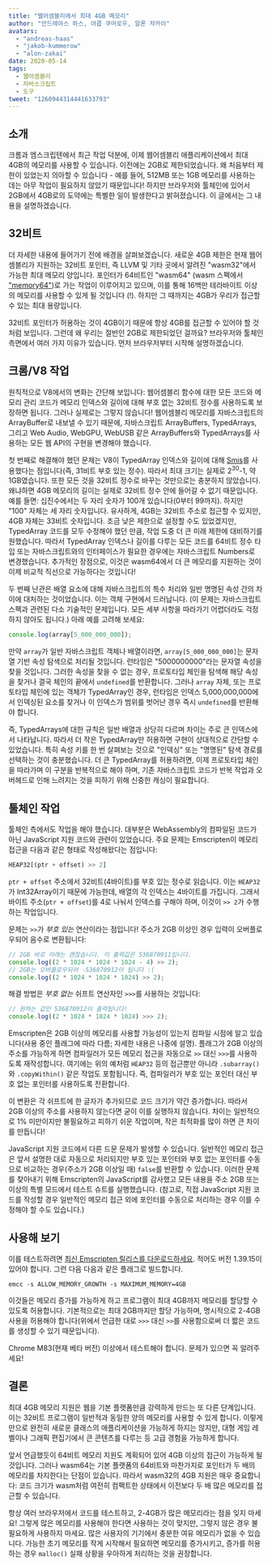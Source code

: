 ```yaml
---
title: "웹어셈블리에서 최대 4GB 메모리"
author: "안드레아스 하스, 야콥 쿠머로우, 알론 자카이"
avatars: 
  - "andreas-haas"
  - "jakob-kummerow"
  - "alon-zakai"
date: 2020-05-14
tags: 
  - 웹어셈블리
  - 자바스크립트
  - 도구
tweet: "1260944314441633793"
---
```


## 소개

크롬과 엠스크립텐에서 최근 작업 덕분에, 이제 웹어셈블리 애플리케이션에서 최대 4GB의 메모리를 사용할 수 있습니다. 이전에는 2GB로 제한되었습니다. 왜 처음부터 제한이 있었는지 의아할 수 있습니다 - 예를 들어, 512MB 또는 1GB 메모리를 사용하는 데는 아무 작업이 필요하지 않았기 때문입니다! 하지만 브라우저와 툴체인에 있어서 2GB에서 4GB로의 도약에는 특별한 일이 발생한다고 밝혀졌습니다. 이 글에서는 그 내용을 설명하겠습니다.

<!--truncate-->
## 32비트

더 자세한 내용에 들어가기 전에 배경을 살펴보겠습니다. 새로운 4GB 제한은 현재 웹어셈블리가 지원하는 32비트 포인터, 즉 LLVM 및 기타 곳에서 알려진 "wasm32"에서 가능한 최대 메모리 양입니다. 포인터가 64비트인 "wasm64" (wasm 스펙에서 ["memory64"](https://github.com/WebAssembly/memory64/blob/master/proposals/memory64/Overview.md))로 가는 작업이 이루어지고 있으며, 이를 통해 16백만 테라바이트 이상의 메모리를 사용할 수 있게 될 것입니다 (!). 하지만 그 때까지는 4GB가 우리가 접근할 수 있는 최대 용량입니다.

32비트 포인터가 허용하는 것이 4GB이기 때문에 항상 4GB를 접근할 수 있어야 할 것처럼 보입니다. 그런데 왜 우리는 절반인 2GB로 제한되었던 걸까요? 브라우저와 툴체인 측면에서 여러 가지 이유가 있습니다. 먼저 브라우저부터 시작해 설명하겠습니다.

## 크롬/V8 작업

원칙적으로 V8에서의 변화는 간단해 보입니다: 웹어셈블리 함수에 대한 모든 코드와 메모리 관리 코드가 메모리 인덱스와 길이에 대해 부호 없는 32비트 정수를 사용하도록 보장하면 됩니다. 그러나 실제로는 그렇지 않습니다! 웹어셈블리 메모리를 자바스크립트의 ArrayBuffer로 내보낼 수 있기 때문에, 자바스크립트 ArrayBuffers, TypedArrays, 그리고 Web Audio, WebGPU, WebUSB 같은 ArrayBuffers와 TypedArrays를 사용하는 모든 웹 API의 구현을 변경해야 했습니다.

첫 번째로 해결해야 했던 문제는 V8이 TypedArray 인덱스와 길이에 대해 [Smis](https://v8.dev/blog/pointer-compression#value-tagging-in-v8)를 사용했다는 점입니다(즉, 31비트 부호 있는 정수). 따라서 최대 크기는 실제로 2<sup>30</sup>-1, 약 1GB였습니다. 또한 모든 것을 32비트 정수로 바꾸는 것만으로는 충분하지 않았습니다. 왜냐하면 4GB 메모리의 길이는 실제로 32비트 정수 안에 들어갈 수 없기 때문입니다. 예를 들면: 십진수에서는 두 자리 숫자가 100개 있습니다(0부터 99까지). 하지만 "100" 자체는 세 자리 숫자입니다. 유사하게, 4GB는 32비트 주소로 접근할 수 있지만, 4GB 자체는 33비트 숫자입니다. 조금 낮은 제한으로 설정할 수도 있었겠지만, TypedArray 코드를 모두 수정해야 했던 만큼, 작업 도중 더 큰 미래 제한에 대비하기를 원했습니다. 따라서 TypedArray 인덱스나 길이를 다루는 모든 코드를 64비트 정수 타입 또는 자바스크립트와의 인터페이스가 필요한 경우에는 자바스크립트 Numbers로 변경했습니다. 추가적인 장점으로, 이것은 wasm64에서 더 큰 메모리를 지원하는 것이 이제 비교적 직선으로 가능하다는 것입니다!

두 번째 난관은 배열 요소에 대해 자바스크립트의 특수 처리와 일반 명명된 속성 간의 차이에 대처하는 것이었습니다. 이는 객체 구현에서 드러납니다. (이 문제는 자바스크립트 스펙과 관련된 다소 기술적인 문제입니다. 모든 세부 사항을 따라가기 어렵더라도 걱정하지 않아도 됩니다.) 아래 예를 고려해 보세요:

```js
console.log(array[5_000_000_000]);
```

만약 `array`가 일반 자바스크립트 객체나 배열이라면, `array[5_000_000_000]`는 문자열 기반 속성 탐색으로 처리될 것입니다. 런타임은 "5000000000"라는 문자열 속성을 찾을 것입니다. 그러한 속성을 찾을 수 없는 경우, 프로토타입 체인을 탐색해 해당 속성을 찾거나 결국 체인의 끝에서 `undefined`를 반환합니다. 그러나 `array` 자체, 또는 프로토타입 체인에 있는 객체가 TypedArray인 경우, 런타임은 인덱스 5,000,000,000에서 인덱싱된 요소를 찾거나 이 인덱스가 범위를 벗어난 경우 즉시 `undefined`를 반환해야 합니다.

즉, TypedArrays에 대한 규칙은 일반 배열과 상당히 다르며 차이는 주로 큰 인덱스에서 나타납니다. 따라서 더 작은 TypedArray만 허용하면 구현이 상대적으로 간단할 수 있었습니다. 특히 속성 키를 한 번 살펴보는 것으로 "인덱싱" 또는 "명명된" 탐색 경로를 선택하는 것이 충분했습니다. 더 큰 TypedArray를 허용하려면, 이제 프로토타입 체인을 따라가며 이 구분을 반복적으로 해야 하며, 기존 자바스크립트 코드가 반복 작업과 오버헤드로 인해 느려지는 것을 피하기 위해 신중한 캐싱이 필요합니다.

## 툴체인 작업

툴체인 측에서도 작업을 해야 했습니다. 대부분은 WebAssembly의 컴파일된 코드가 아닌 JavaScript 지원 코드와 관련이 있었습니다. 주요 문제는 Emscripten이 메모리 접근을 다음과 같은 형태로 작성해왔다는 점입니다:

```js
HEAP32[(ptr + offset) >> 2]
```

`ptr + offset` 주소에서 32비트(4바이트)를 부호 있는 정수로 읽습니다. 이는 `HEAP32`가 Int32Array이기 때문에 가능한데, 배열의 각 인덱스는 4바이트를 가집니다. 그래서 바이트 주소(`ptr + offset`)를 4로 나눠서 인덱스를 구해야 하며, 이것이 `>> 2`가 수행하는 작업입니다.

문제는 `>>`가 *부호 있는* 연산이라는 점입니다! 주소가 2GB 이상인 경우 입력이 오버플로우되어 음수로 변환됩니다:

```js
// 2GB 바로 아래는 괜찮습니다. 이 출력값은 536870911입니다.
console.log((2 * 1024 * 1024 * 1024 - 4) >> 2);
// 2GB는 오버플로우되어 -536870912이 됩니다 :(
console.log((2 * 1024 * 1024 * 1024) >> 2);
```

해결 방법은 *부호 없는* 쉬프트 연산자인 `>>>`를 사용하는 것입니다:

```js
// 원하는 값인 536870912이 출력됩니다!
console.log((2 * 1024 * 1024 * 1024) >>> 2);
```

Emscripten은 2GB 이상의 메모리를 사용할 가능성이 있는지 컴파일 시점에 알고 있습니다(사용 중인 플래그에 따라 다름; 자세한 내용은 나중에 설명). 플래그가 2GB 이상의 주소를 가능하게 하면 컴파일러가 모든 메모리 접근을 자동으로 `>>` 대신 `>>>`를 사용하도록 재작성합니다. 여기에는 위의 예처럼 `HEAP32` 등의 접근뿐만 아니라 `.subarray()`와 `.copyWithin()` 같은 작업도 포함됩니다. 즉, 컴파일러가 부호 있는 포인터 대신 부호 없는 포인터를 사용하도록 전환합니다.

이 변환은 각 쉬프트에 한 글자가 추가되므로 코드 크기가 약간 증가합니다. 따라서 2GB 이상의 주소를 사용하지 않는다면 굳이 이를 실행하지 않습니다. 차이는 일반적으로 1% 미만이지만 불필요하고 피하기 쉬운 작업이며, 작은 최적화를 많이 하면 큰 차이를 만듭니다!

JavaScript 지원 코드에서 다른 드문 문제가 발생할 수 있습니다. 일반적인 메모리 접근은 앞서 설명한 대로 자동으로 처리되지만 부호 있는 포인터와 부호 없는 포인터를 수동으로 비교하는 경우(주소가 2GB 이상일 때) `false`를 반환할 수 있습니다. 이러한 문제를 찾아내기 위해 Emscripten의 JavaScript를 감사했고 모든 내용을 주소 2GB 또는 이상의 특별 모드에서 테스트 슈트를 실행했습니다. (참고로, 직접 JavaScript 지원 코드를 작성할 경우 일반적인 메모리 접근 외에 포인터를 수동으로 처리하는 경우 이를 수정해야 할 수도 있습니다.)

## 사용해 보기

이를 테스트하려면 [최신 Emscripten 릴리스를 다운로드하세요](https://emscripten.org/docs/getting_started/downloads.html). 적어도 버전 1.39.15이 있어야 합니다. 그런 다음 다음과 같은 플래그로 빌드합니다.

```
emcc -s ALLOW_MEMORY_GROWTH -s MAXIMUM_MEMORY=4GB
```

이것들은 메모리 증가를 가능하게 하고 프로그램이 최대 4GB까지 메모리를 할당할 수 있도록 허용합니다. 기본적으로는 최대 2GB까지만 할당 가능하며, 명시적으로 2-4GB 사용을 허용해야 합니다(위에서 언급한 대로 `>>>` 대신 `>>`를 사용함으로써 더 짧은 코드를 생성할 수 있기 때문입니다).

Chrome M83(현재 베타 버전) 이상에서 테스트해야 합니다. 문제가 있으면 꼭 알려주세요!

## 결론

최대 4GB 메모리 지원은 웹을 기본 플랫폼만큼 강력하게 만드는 또 다른 단계입니다. 이는 32비트 프로그램이 일반적과 동일한 양의 메모리를 사용할 수 있게 합니다. 이렇게만으로 완전히 새로운 클래스의 애플리케이션을 가능하게 하지는 않지만, 대형 게임 레벨이나 그래픽 편집기에서 큰 콘텐츠를 다루는 등 고급 경험을 가능하게 합니다.

앞서 언급했듯이 64비트 메모리 지원도 계획되어 있어 4GB 이상의 접근이 가능하게 될 것입니다. 그러나 wasm64는 기본 플랫폼의 64비트와 마찬가지로 포인터가 두 배의 메모리를 차지한다는 단점이 있습니다. 따라서 wasm32의 4GB 지원은 매우 중요합니다: 코드 크기가 wasm처럼 여전히 컴팩트한 상태에서 이전보다 두 배 많은 메모리를 접근할 수 있습니다.

항상 여러 브라우저에서 코드를 테스트하고, 2-4GB가 많은 메모리라는 점을 잊지 마세요! 그렇게 많은 메모리를 사용해야 한다면 사용하는 것이 맞지만, 그렇지 않은 경우 불필요하게 사용하지 마세요. 많은 사용자의 기기에서 충분한 여유 메모리가 없을 수 있습니다. 가능한 초기 메모리를 작게 시작해서 필요하면 메모리를 증가시키고, 증가를 허용하는 경우 `malloc()` 실패 상황을 우아하게 처리하는 것을 권장합니다.
